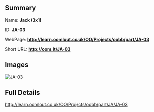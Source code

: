 

## Summary
 
Name: __Jack (3x1)__

ID: __JA-03__

WebPage: __http://learn.oomlout.co.uk/OO/Projects/oobb/part/JA-03__

Short URL: __http://oom.lt/JA-03__


## Images
![JA-03](http://oomlout.com/oomlout-OOBB/part/JA/JA-03/OOBB-JA-03_420.png)




## Full Details

 http://learn.oomlout.co.uk/OO/Projects/oobb/part/JA/JA-03

